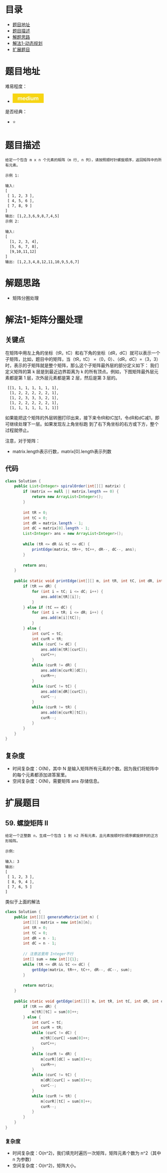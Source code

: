 # 目录
* [题目地址](#题目地址)
* [题目描述](#题目描述)
* [解题思路](#解题思路)
* [解法1-动态规划](#解法1-动态规划)
* [扩展题目](#扩展题目)



# 题目地址
难易程度：
- ![medium.jpg](../.images/medium.jpg)

是否经典：
- ⭐️


# 题目描述
```$xslt
给定一个包含 m x n 个元素的矩阵（m 行, n 列），请按照顺时针螺旋顺序，返回矩阵中的所有元素。

示例 1:

输入:
[
 [ 1, 2, 3 ],
 [ 4, 5, 6 ],
 [ 7, 8, 9 ]
]
输出: [1,2,3,6,9,8,7,4,5]
示例 2:

输入:
[
  [1, 2, 3, 4],
  [5, 6, 7, 8],
  [9,10,11,12]
]
输出: [1,2,3,4,8,12,11,10,9,5,6,7]
```


# 解题思路
- 矩阵分圈处理


# 解法1-矩阵分圈处理
## 关键点
在矩阵中用左上角的坐标（tR，tC）和右下角的坐标（dR，dC）就可以表示一个子矩阵，比如，题目中的矩阵，当（tR，tC） =（0，0）、（dR，dC）=（3，3）时，表示的子矩阵就是整个矩阵，那么这个子矩阵最外层的部分定义如下：
我们定义矩阵的第 k 层是到最近边界距离为 k 的所有顶点。例如，下图矩阵最外层元素都是第 1 层，次外层元素都是第 2 层，然后是第 3 层的。
```$xslt
 [[1, 1, 1, 1, 1, 1, 1],
  [1, 2, 2, 2, 2, 2, 1],
  [1, 2, 3, 3, 3, 2, 1],
  [1, 2, 2, 2, 2, 2, 1],
  [1, 1, 1, 1, 1, 1, 1]]
```

如果能把这个矩阵的外层转圈打印出来，接下来令tR和tC加1，令dR和dC减1，即可继续处理下一层。如果发现左上角坐标跑 到了右下角坐标的右方或下方，整个过程就停止。

注意，对于矩阵：
- matrix.length表示行数，matrix[0].length表示列数

## 代码
```Java
class Solution {
    public List<Integer> spiralOrder(int[][] matrix) {
        if (matrix == null || matrix.length == 0) {
            return new ArrayList<Integer>();
        }

        int tR = 0;
        int tC = 0;
        int dR = matrix.length - 1;
        int dC = matrix[0].length - 1;
        List<Integer> ans = new ArrayList<Integer>();

        while (tR <= dR && tC <= dC) {
            printEdge(matrix, tR++, tC++, dR--, dC--, ans);
        }

        return ans;
    }

    public static void printEdge(int[][] m, int tR, int tC, int dR, int dC, List<Integer> ans) {
        if (tR == dR) {
            for (int i = tC; i <= dC; i++) {
                ans.add(m[tR][i]);
            }
        } else if (tC == dC) {
            for (int i = tR; i <= dR; i++) {
                ans.add(m[i][tC]);
            }
        } else {
            int curC = tC;
            int curR = tR;
            while (curC != dC) {
                ans.add(m[tR][curC]);
                curC++;
            }
            while (curR != dR) {
                ans.add(m[curR][dC]);
                curR++;
            }
            while (curC != tC) {
                ans.add(m[dR][curC]);
                curC--;
            }
            while (curR != tR) {
                ans.add(m[curR][tC]);
                curR--;
            }
        }
    }
}
```


## 复杂度
- 时间复杂度：O(N)，其中 N 是输入矩阵所有元素的个数。因为我们将矩阵中的每个元素都添加进答案里。
- 空间复杂度：O(N)，需要矩阵 ans 存储信息。


# 扩展题目
## 59. 螺旋矩阵 II
```text
给定一个正整数 n，生成一个包含 1 到 n2 所有元素，且元素按顺时针顺序螺旋排列的正方形矩阵。

示例:

输入: 3
输出:
[
 [ 1, 2, 3 ],
 [ 8, 9, 4 ],
 [ 7, 6, 5 ]
]
```

类似于上面的解法

```java
class Solution {
    public int[][] generateMatrix(int n) {
        int[][] matrix = new int[n][n];
        int tR = 0;
        int tC = 0;
        int dR = n - 1;
        int dC = n - 1;

        // 注意这里用 Integer不行
        int[] sum = new int[]{1};
        while (tR <= dR && tC <= dC) {
            getEdge(matrix, tR++, tC++, dR--, dC--, sum);
        }

        return matrix;
    }

    public static void getEdge(int[][] m, int tR, int tC, int dR, int dC, int[] sum) {
        if (tR == dR) {
            m[tR][tC] = sum[0]++;
        } else {
            int curC = tC;
            int curR = tR;
            while (curC != dC) {
                m[tR][curC] =sum[0]++;
                curC++;
            }
            while (curR != dR) {
                m[curR][dC] = sum[0]++;
                curR++;
            }
            while (curC != tC) {
                m[dR][curC] = sum[0]++;
                curC--;
            }
            while (curR != tR) {
                m[curR][tC] = sum[0]++;
                curR--;
            }
        }
    }
}
```


### 复杂度
- 时间复杂度：O(n^2)，我们填充时遍历一次矩阵，矩阵元素个数为 n^2（其中 n 为参数）
- 空间复杂度：O(n^2)，矩阵大小。

   